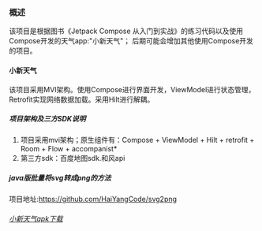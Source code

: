 ### 概述
该项目是根据图书《Jetpack Compose 从入门到实战》的练习代码以及使用Compose开发的天气app:"小新天气"；
后期可能会增加其他使用Compose开发的项目。

#### 小新天气
该项目采用MVI架构。使用Compose进行界面开发，ViewModel进行状态管理，Retrofit实现网络数据加载。采用Hilt进行解耦。

##### 项目架构及三方SDK说明
1. 项目采用mvi架构；原生组件有：Compose + ViewModel + Hilt + retrofit + Room  + Flow + accompanist*
2. 第三方sdk：百度地图sdk.和风api
##### java版批量将svg转成png的方法
项目地址:https://github.com/HaiYangCode/svg2png

###### [小新天气apk下载](https://raw.githubusercontent.com/HaiYangCode/Compose2023Project/main/SNWeather/release/SNWeather-release.apk)



